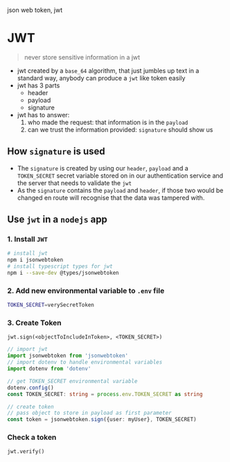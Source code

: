 json web token, jwt

# JWT
> never store sensitive information in a jwt
- jwt created by a `base_64` algorithm, that just jumbles up text in a standard way, anybody can produce a `jwt` like token easily
- jwt has 3 parts
    - header
    - payload
    - signature
- jwt has to answer:
    1. who made the request:  that information is in the `payload`
    1. can we trust the information provided: `signature` should show us


## How `signature` is used
- The `signature` is created by using our `header`, `payload` and a `TOKEN_SECRET` secret variable stored on in our authentication service and the server that needs to validate the `jwt` 
- As the `signature` contains the `payload` and `header`, if those two would be changed en route will recognise that the data was tampered with.


## Use `jwt` in a `nodejs` app

### 1. Install `JWT`
```bash
# install jwt
npm i jsonwebtoken
# install typescript types for jwt
npm i --save-dev @types/jsonwebtoken
```

### 2. Add new environmental variable to `.env` file
```bash
TOKEN_SECRET=verySecretToken
```

### 3. Create Token
`jwt.sign(<objectToIncludeInToken>, <TOKEN_SECRET>)`
```typescript
// import jwt
import jsonwebtoken from 'jsonwebtoken'
// import dotenv to handle environmental variables
import dotenv from 'dotenv'

// get TOKEN_SECRET environmental variable
dotenv.config()
const TOKEN_SECRET: string = process.env.TOKEN_SECRET as string

// create token
// pass object to store in payload as first parameter
const token = jsonwebtoken.sign({user: myUser}, TOKEN_SECRET)
```

### Check a token
`jwt.verify()`
